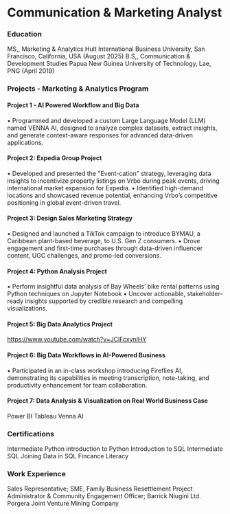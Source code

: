 # Communication & Marketing Analyst

### Education
MS,, Marketing & Analytics  Hult International Business University, San Francisco, California, USA  (August 2025)
B.S,, Communication & Development Studies  Papua New Guinea University of Technology, Lae, PNG  (April 2019)

### Projects - Marketing & Analytics Program

#### Project 1 - AI Powered Workflow and Big Data

• Programmed and developed a custom Large Language Model (LLM) named VENNA AI, designed to analyze complex datasets, extract insights, and generate context-aware responses for advanced data-driven applications.
#### Project 2: Expedia Group Project   

•	Developed and presented the "Event-cation" strategy, leveraging data insights to incentivize property listings on Vrbo during peak events, driving international market expansion for Expedia.
•	Identified high-demand locations and showcased revenue potential, enhancing Vrbo’s competitive positioning in global event-driven travel.

#### Project 3: Design Sales Marketing Strategy 

•	Designed and launched a TikTok campaign to introduce BYMAU, a Caribbean plant-based beverage, to U.S. Gen Z consumers.
•	Drove engagement and first-time purchases through data-driven influencer content, UGC challenges, and promo-led conversions.


#### Project 4: Python Analysis Project
  
•	Perform insightful data analysis of Bay Wheels’ bike rental patterns using Python techniques on Jupyter Notebook 
•	Uncover actionable, stakeholder-ready insights supported by credible research and compelling visualizations.

#### Project 5: Big Data Analytics Project
https://www.youtube.com/watch?v=JClFcxynlHY 

#### Project 6: Big Data Workflows in AI-Powered Business
•	Participated in an in-class workshop introducing Fireflies AI, demonstrating its capabilities in meeting transcription, note-taking, and productivity enhancement for team collaboration.

#### Project 7: Data Analysis & Visualization on Real World Business Case
Power BI
Tableau
Venna AI

### Certifications
Intermediate Python
introduction to Python
Introduction to SQL
Intermediate SQL
Joining Data in SQL
Fincance Literacy

### Work Experience 
Sales Representative; SME,  Family Business
Resettlement Project Administrator & Community Engagement Officer;  Barrick Niugini Ltd. Porgera Joint Venture Mining Company

